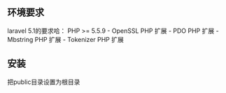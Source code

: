 
## 环境要求

laravel 5.1的要求哈：
 PHP >= 5.5.9 - OpenSSL PHP 扩展 - PDO PHP 扩展 - Mbstring PHP 扩展 - Tokenizer PHP 扩展

## 安装

把public目录设置为根目录
